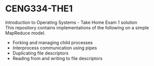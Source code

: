 # CENG334-THE1
Introduction to Operating Systems - Take Home Exam 1 solution  
This repository contains implementations of the following on a simple MapReduce model.
- Forking and managing child processes
- Interprocess communication using pipes
- Duplicating file descriptors
- Reading from and writing to file descriptors

